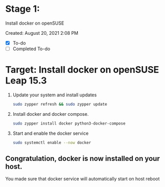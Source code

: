 # Stage 1:
Install docker on openSUSE

Created: August 20, 2021 2:08 PM

- [x]  To-do
- [ ]  Completed To-do

# Target: Install docker on openSUSE Leap 15.3

1. Update your system and install updates

    ```bash
    sudo zypper refresh && sudo zypper update
    ```

2. Install docker and docker compose.

    ```bash
    sudo zypper install docker python3-docker-compose
    ```

3. Start and enable the docker service

    ```bash
    sudo systemctl enable --now docker 
    ```

## Congratulation, docker is now installed on your host.

You made sure that docker service will automatically start on host reboot